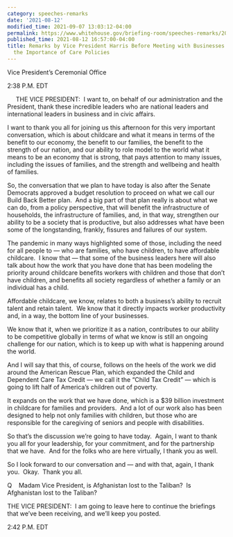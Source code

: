 ```yaml
---
category: speeches-remarks
date: '2021-08-12'
modified_time: 2021-09-07 13:03:12-04:00
permalink: https://www.whitehouse.gov/briefing-room/speeches-remarks/2021/08/12/remarks-by-vice-president-harris-before-meeting-with-businesses-to-discuss-the-importance-of-care-policies/
published_time: 2021-08-12 16:57:00-04:00
title: Remarks by Vice President Harris Before Meeting with Businesses to Discuss
  the Importance of Care Policies
---
```

 
Vice President’s Ceremonial Office

2:38 P.M. EDT  
  
     THE VICE PRESIDENT:  I want to, on behalf of our administration and
the President, thank these incredible leaders who are national leaders
and international leaders in business and in civic affairs.   
  
I want to thank you all for joining us this afternoon for this very
important conversation, which is about childcare and what it means in
terms of the benefit to our economy, the benefit to our families, the
benefit to the strength of our nation, and our ability to role model to
the world what it means to be an economy that is strong, that pays
attention to many issues, including the issues of families, and the
strength and wellbeing and health of families.  
  
So, the conversation that we plan to have today is also after the Senate
Democrats approved a budget resolution to proceed on what we call our
Build Back Better plan.  And a big part of that plan really is about
what we can do, from a policy perspective, that will benefit the
infrastructure of households, the infrastructure of families, and, in
that way, strengthen our ability to be a society that is productive, but
also addresses what have been some of the longstanding, frankly,
fissures and failures of our system.  
  
The pandemic in many ways highlighted some of those, including the need
for all people to — who are families, who have children, to have
affordable childcare.  I know that — that some of the business leaders
here will also talk about how the work that you have done that has been
modeling the priority around childcare benefits workers with children
and those that don’t have children, and benefits all society regardless
of whether a family or an individual has a child.  
  
Affordable childcare, we know, relates to both a business’s ability to
recruit talent and retain talent.  We know that it directly impacts
worker productivity and, in a way, the bottom line of your businesses.  
  
We know that it, when we prioritize it as a nation, contributes to our
ability to be competitive globally in terms of what we know is still an
ongoing challenge for our nation, which is to keep up with what is
happening around the world.   
  
And I will say that this, of course, follows on the heels of the work we
did around the American Rescue Plan, which expanded the Child and
Dependent Care Tax Credit — we call it the “Child Tax Credit” — which is
going to lift half of America’s children out of poverty.   
  
It expands on the work that we have done, which is a $39 billion
investment in childcare for families and providers.  And a lot of our
work also has been designed to help not only families with children, but
those who are responsible for the caregiving of seniors and people with
disabilities.   
  
So that’s the discussion we’re going to have today.  Again, I want to
thank you all for your leadership, for your commitment, and for the
partnership that we have.  And for the folks who are here virtually, I
thank you as well.   
  
So I look forward to our conversation and — and with that, again, I
thank you.  Okay.  Thank you all.  
  
Q    Madam Vice President, is Afghanistan lost to the Taliban?  Is
Afghanistan lost to the Taliban?  
  
THE VICE PRESIDENT:  I am going to leave here to continue the briefings
that we’ve been receiving, and we’ll keep you posted.  
  
2:42 P.M. EDT
